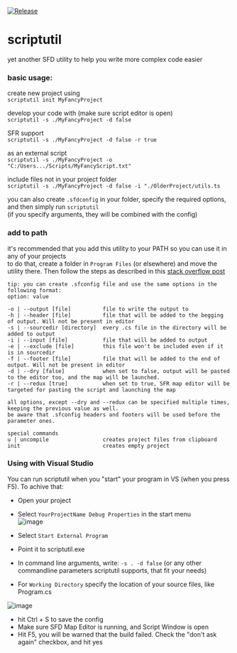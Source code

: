[![Release](https://github.com/NotRustyBot/scriptutil/actions/workflows/dotnet-desktop.yml/badge.svg)](https://github.com/NotRustyBot/scriptutil/actions/workflows/dotnet-desktop.yml)

# scriptutil
yet another SFD utility to help you write more complex code easier


### basic usage:  
create new project using  
`scriptutil init MyFancyProject`  

develop your code with (make sure script editor is open)  
`scriptutil -s ./MyFancyProject -d false`

SFR support  
`scriptutil -s ./MyFancyProject -d false -r true`

as an external script  
`scriptutil -s ./MyFancyProject -o "C:/Users.../Scripts/MyFancyScript.txt"`

include files not in your project folder  
`scriptutil -s ./MyFancyProject -d false -i "./OlderProject/utils.ts`

you can also create `.sfdconfig` in your folder, specify the required options, and then simply run `scriptutil`  
(if you specify arguments, they will be combined with the config)

### add to path
it's recommended that you add this utility to your PATH so you can use it in any of your projects  
to do that, create a folder in `Program Files` (or elsewhere) and move the utility there. Then follow the steps as described in this [stack overflow post](https://stackoverflow.com/questions/44272416/how-to-add-a-folder-to-path-environment-variable-in-windows-10-with-screensho)

```
tip: you can create .sfconfig file and use the same options in the following format:
option: value

-o | --output [file]          file to write the output to
-h | --header [file]          file that will be added to the begging of output. Will not be present in editor
-s | --sourcedir [directory]  every .cs file in the directory will be added to output
-i | --input [file]           file that will be added to output
-e | --exclude [file]         this file won't be included even if it is in sourcedir
-f | --footer [file]          file that will be added to the end of output. Will not be present in editor
-d | --dry [false]            when set to false, output will be pasted to the editor too, and the map will be launched.
-r | --redux [true]           when set to true, SFR map editor will be targeted for pasting the script and launching the map

all options, except --dry and --redux can be specified multiple times, keeping the previous value as well.
be aware that .sfconfig headers and footers will be used before the parameter ones.

special commands
u | uncompile                 creates project files from clipboard
init                          creates empty project
```

### Using with Visual Studio  
You can run scriptutil when you "start" your program in VS (when you press F5). To achive that:  
 - Open your project  
 - Select `YourProjectName Debug Properties` in the start menu  
![image](https://github.com/NotRustyBot/scriptutil/assets/65828047/cbcceafa-2e24-4e31-9afd-77dc14f0099d)
  
- Select `Start External Program`
- Point it to scriptutil.exe
- In command line arguments, write: `-s . -d false` (or any other commandline parameters scriptutil supports, that fit your needs)
- For `Working Directory` specify the location of your source files, like Program.cs

![image](https://github.com/NotRustyBot/scriptutil/assets/65828047/5883f4b2-6a78-41e4-9503-b6754ad5d7b1)

- hit Ctrl + S to save the config
- Make sure SFD Map Editor is running, and Script Window is open
- Hit F5, you will be warned that the build failed. Check the "don't ask again" checkbox, and hit yes
